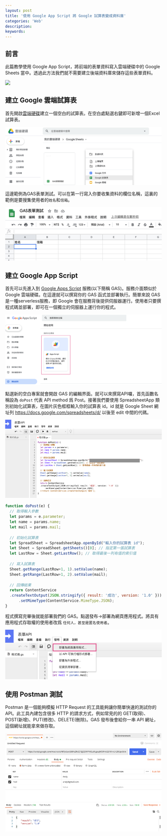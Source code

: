 ```yaml
---
layout: post
title: '使用 Google App Script 將 Google 試算表變成資料庫'
categories: 'Web'
description: 
keywords:
---
```



## 前言
此篇教學使用 Google App Script，將前端的表單資料寫入雲端硬碟中的 Google Sheets 當中。透過此方法我們就不需要建立後端資料庫來儲存這些表單資料。

![](https://i.imgur.com/uEvWR8o.png)

## 建立 Google 雲端試算表
首先開啟[雲端硬碟](https://drive.google.com/)建立一個空白的試算表。在空白處點選右鍵即可新增一個Excel試算表。

![](/images/posts/web/2020/img20200804-1.png)

這邊範例為GAS表單測試。可以在第一行寫入你要收集資料的欄位名稱，這裏的範例是要搜集使用者的`姓名`和`信箱`。

![](/images/posts/web/2020/img20200804-2.png)

## 建立 Google App Script
首先可以先進入到 [Google Apps Script](https://script.google.com/home/start) 服務(以下簡稱 GAS)。服務介面類似於 Google 雲端硬碟。在這邊就可以撰寫你的 GAS 函式並部署執行。簡單來說 GAS 是一種serverless服務，即 Google 會在服務背後提供伺服器運行。使用者只要撰程式碼並部署，即可在一個獨立的伺服器上運行你的程式。

![](/images/posts/web/2020/img20200804-3.png)

點選新的空白專案就會開啟 GAS 的編輯界面。就可以來撰寫API囉，首先函數名稱設為 `doPost` 代表 API method 爲 Post。接著我們要使用 SpreadsheetApp 類別初始化試算表，在圖片灰色框框輸入你的試算表 id。id 就是 Google Sheet 網址列 https://docs.google.com/spreadsheets/d/ 以後至 edit 中間的代碼。

![](/images/posts/web/2020/img20200804-4.png)

```js
function doPost(e) {
  // 取得輸入參數
  let params = e.parameter; 
  let name = params.name;
  let mail = params.mail;
 
  // 初始化試算表
  let SpreadSheet = SpreadsheetApp.openById("輸入你的試算表 id");
  let Sheet = SpreadSheet.getSheets()[0]; // 指定第一張試算表
  let LastRow = Sheet.getLastRow(); // 取得最後一列有值的索引值

  // 寫入試算表
  Sheet.getRange(LastRow+1, 1).setValue(name);
  Sheet.getRange(LastRow+1, 2).setValue(mail);
  
  // 回傳結果
  return ContentService
  .createTextOutput(JSON.stringify({ result: '成功', version: '1.0' }))
      .setMimeType(ContentService.MimeType.JSON); 
}
```

程式撰寫完畢後就能部署我們的 GAS。點選發布→部署為網頁應用程式。將具有應用程式存取權的使用者改爲 `任何人，甚至是匿名使用者`。

![](/images/posts/web/2020/img20200804-6.png)

## 使用 Postman 測試
Postman 是一個能夠模擬 HTTP Request 的工具能夠讓你簡單快速的測試你的 API。此工具內建包含很多 HTTP 的請求方式，例如常見的的 GET(取得)、POST(新增)、PUT(修改)、DELETE(刪除)。GAS 發布後會給你一串 API 網址，這個網址就能拿來做存取。

![](/images/posts/web/2020/img20200804-5.png)